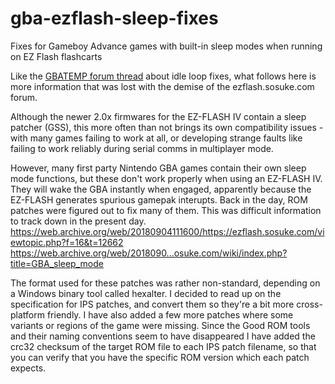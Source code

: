 # gba-ezflash-sleep-fixes
Fixes for Gameboy Advance games with built-in sleep modes when running on EZ Flash flashcarts

Like the [GBATEMP forum thread](https://gbatemp.net/threads/game-boy-advance-idle-loop-patches-i-e-speedhacks.396278/) about idle loop fixes, what follows here is more information that was lost with the demise of the ezflash.sosuke.com forum.

Although the newer 2.0x firmwares for the EZ-FLASH IV contain a sleep patcher (GSS), this more often than not brings its own compatibility issues - with many games failing to work at all, or developing strange faults like failing to work reliably during serial comms in multiplayer mode.

However, many first party Nintendo GBA games contain their own sleep mode functions, but these don't work properly when using an EZ-FLASH IV. They will wake the GBA instantly when engaged, apparently because the EZ-FLASH generates spurious gamepak interupts. Back in the day, ROM patches were figured out to fix many of them. This was difficult information to track down in the present day.
https://web.archive.org/web/20180904111600/https://ezflash.sosuke.com/viewtopic.php?f=16&t=12662
https://web.archive.org/web/2018090...osuke.com/wiki/index.php?title=GBA_sleep_mode

The format used for these patches was rather non-standard, depending on a Windows binary tool called hexalter. I decided to read up on the specification for IPS patches, and convert them so they're a bit more cross-platform friendly. I have also added a few more patches where some variants or regions of the game were missing. Since the Good ROM tools and their naming conventions seem to have disappeared I have added the crc32 checksum of the target ROM file to each IPS patch filename, so that you can verify that you have the specific ROM version which each patch expects.
